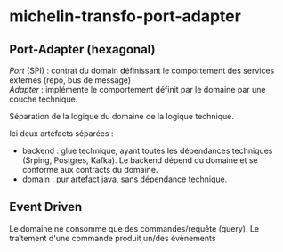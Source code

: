 # michelin-transfo-port-adapter

## Port-Adapter (hexagonal)

*Port* (SPI) : contrat du domain définissant le comportement des services externes (repo, bus de message)   
*Adapter* : implémente le comportement définit par le domaine par une couche technique.

Séparation de la logique du domaine de la logique technique.

Ici deux artéfacts séparées : 
- backend : glue technique, ayant toutes les dépendances techniques (Srping, Postgres, Kafka). Le backend dépend du domaine et se conforme aux contracts du domaine.
- domain : pur artefact java, sans dépendance technique.

## Event Driven

Le domaine ne consomme que des commandes/requête (query). 
Le traîtement d'une commande produit un/des évènements 
